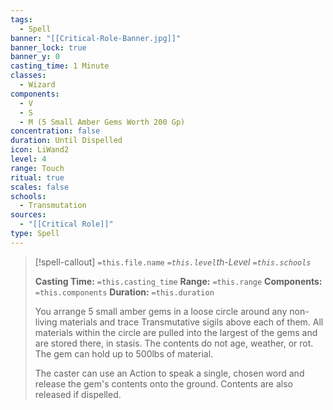 ```yaml
---
tags:
  - Spell
banner: "[[Critical-Role-Banner.jpg]]"
banner_lock: true
banner_y: 0
casting_time: 1 Minute
classes:
  - Wizard
components:
  - V
  - S
  - M (5 Small Amber Gems Worth 200 Gp)
concentration: false
duration: Until Dispelled
icon: LiWand2
level: 4
range: Touch
ritual: true
scales: false
schools:
  - Transmutation
sources:
  - "[[Critical Role]]"
type: Spell
---
```

>[!spell-callout] `=this.file.name`
>*`=this.level`th-Level `=this.schools`*
>
>**Casting Time:** `=this.casting_time`
>**Range:** `=this.range`
>**Components:** `=this.components`
>**Duration:** `=this.duration`
>
>You arrange 5 small amber gems in a loose circle around any non-living materials and trace Transmutative sigils above each of them. All materials within the circle are pulled into the largest of the gems and are stored there, in stasis. The contents do not age, weather, or rot. The gem can hold up to 500lbs of material.
>
>The caster can use an Action to speak a single, chosen word and release the gem's contents onto the ground. Contents are also released if dispelled.
>
>
